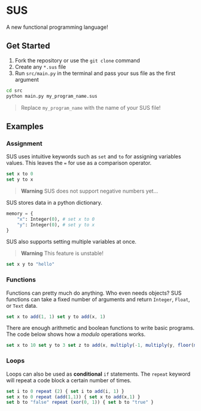 # SUS

A new functional programming language!

## Get Started

1. Fork the repository or use the `git clone` command
2. Create any `*.sus` file
3. Run `src/main.py` in the terminal and pass your sus file as the first argument

```sh
cd src
python main.py my_program_name.sus
```
> Replace `my_program_name` with the name of your SUS file!

## Examples

### Assignment

SUS uses intuitive keywords such as `set` and `to` for assigning variables values. This leaves the `=` for use as a comparison operator.

```js
set x to 0
set y to x
```

> **Warning** SUS does not support negative numbers yet...

SUS stores data in a python dictionary.

```py
memory = {
    "x": Integer(0), # set x to 0
    "y": Integer(0), # set y to x
}
```

SUS also supports setting multiple variables at once. 
> **Warning** This feature is unstable!

```js
set x y to "hello"
```

### Functions

Functions can pretty much do anything. Who even needs objects? SUS functions can take a fixed number of arguments and return `Integer`, `Float`, or `Text` data.

```js
set x to add(1, 1) set y to add(x, 1)
```

There are enough arithmetic and boolean functions to write basic programs. The code below shows how a *modulo* operations works.

```js
set x to 10 set y to 3 set z to add(x, multiply(-1, multiply(y, floor(multiply(x, power(y, -1))))))
```

### Loops

Loops can also be used as **conditional** `if` statements. The `repeat` keyword will repeat a code block a certain number of times.

```js
set i to 0 repeat (2) { set i to add(i, 1) }
set x to 0 repeat (add(1,1)) { set x to add(x,1) }
set b to "false" repeat (xor(0, 1)) { set b to "true" }
```